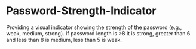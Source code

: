 # Password-Strength-Indicator
Providing a visual indicator showing the strength of the password (e.g., weak, medium, strong). If password length is >8 it is strong, greater than 6 and less than 8 is medium, less than 5 is weak.
